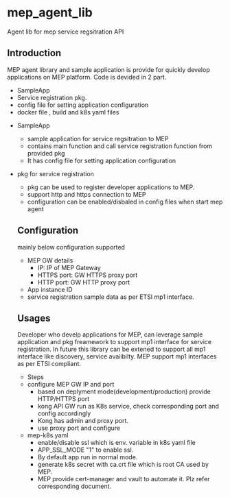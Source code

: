 # mep_agent_lib
Agent lib for mep service regsitration API 

## Introduction

MEP agent library and sample application is provide for quickly develop applications on MEP platform.
Code is devided in 2 part.
- SampleApp
- Service registration pkg.
- config file for setting application configuration 
- docker file , build and k8s yaml files

* SampleApp 
	- sample application for service regsitration to MEP
	- contains main function and call service registration function from provided pkg
	- It has config file for setting application configuration  

* pkg for service registration
	- pkg can be used to register developer applications to MEP. 
	- support http and https connection to MEP
	- configuration can be enabled/disbaled in config files when start mep agent
	
	## Configuration
	mainly below configuration supported
	- MEP GW details
		- IP: IP of MEP Gateway 
		- HTTPS port:  GW HTTPS proxy port 
		- HTTP port:  GW HTTP proxy port
	- App instance ID 
	- service registration sample data as per ETSI mp1 interface.
	
	## Usages
	Developer who develp applications for MEP, can leverage sample application and pkg freamework to support mp1 interface for service registration.
	In future this library can be extened to support all mp1 interface like discovery, service avaiibilty.
	MEP support mp1 interfaces as per ETSI compliant.
	
	* Steps
	- configure MEP GW IP and port
		- based on deplyment mode(development/production) provide HTTP/HTTPS port
		- kong API GW run as K8s service, check corresponding port and config accordingly
		- Kong has admin and proxy port. 
		- use proxy port and configure
	- mep-k8s.yaml
		- enable/disable ssl which is env. variable in k8s yaml file
		- APP_SSL_MODE "1" to enable ssl.
		- By default app run in normal mode.
		- generate k8s secret with ca.crt file which is root CA used by MEP. 
		- MEP provide cert-manager and vault to automate it. Plz refer corresponding document.
		

